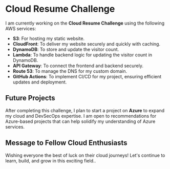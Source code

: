 
# Cloud Resume Challenge

I am currently working on the **Cloud Resume Challenge** using the following AWS services:

- **S3**: For hosting my static website.
- **CloudFront**: To deliver my website securely and quickly with caching.
- **DynamoDB**: To store and update the visitor count.
- **Lambda**: To handle backend logic for updating the visitor count in DynamoDB.
- **API Gateway**: To connect the frontend and backend securely.
- **Route 53**: To manage the DNS for my custom domain.
- **GitHub Actions**: To implement CI/CD for my project, ensuring efficient updates and deployment.

## Future Projects

After completing this challenge, I plan to start a project on **Azure** to expand my cloud and DevSecOps expertise. I am open to recommendations for Azure-based projects that can help solidify my understanding of Azure services.

## Message to Fellow Cloud Enthusiasts

Wishing everyone the best of luck on their cloud journeys! Let's continue to learn, build, and grow in this exciting field..